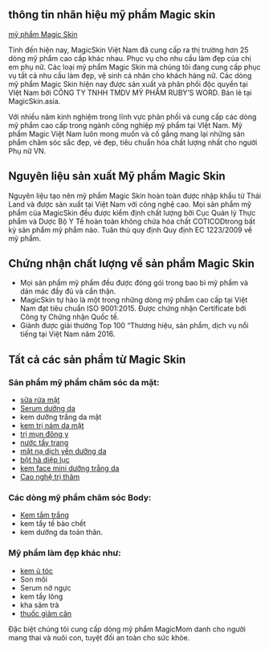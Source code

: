 ## thông tin nhãn hiệu mỹ phẩm Magic skin
[mỹ phẩm Magic Skin](https://magicskin.asia/)

Tính đến hiện nay, MagicSkin Việt Nam đã cung cấp ra thị trường hơn 25 dòng mỹ phẩm cao cấp khác nhau. Phục vụ cho nhu cầu làm đẹp của chị em phụ nữ. Các loại mỹ phẩm Magic Skin mà chúng tôi đang cung cấp phục vụ tất cả nhu cầu làm đẹp, vệ sinh cá nhân cho khách hàng nữ. 
Các dòng mỹ phẩm Magic Skin hiện nay được sản xuất và phân phối độc quyền tại VIệt Nam bởi CÔNG TY TNHH TMDV MỸ PHẨM RUBY’S WORD. Bán lẻ tại MagicSkin.asia.

Với nhiều năm kinh nghiệm trong lĩnh vực phân phối và cung cấp các dòng mỹ phẩm cao cấp trong ngành công nghiệp mỹ phẩm tại VIệt Nam. Mỹ phẩm Magic Việt Nam luôn mong muốn và cố gắng mang lại những sản phẩm chăm sóc sắc đẹp, vẻ đẹp, tiêu chuẩn hóa chất lượng nhất cho người Phụ nữ VN.
## Nguyên liệu sản xuất Mỹ phẩm Magic Skin
Nguyên liệu tạo nên mỹ phẩm Magic Skin hoàn toàn được nhập khẩu từ Thái Land và được sản xuất tại Việt Nam với công nghệ cao.
Mọi sản phẩm mỹ phẩm của MagicSkin đều được kiểm định chất lượng bởi Cục Quản lý Thực phẩm và Dược Bộ Y Tế hoàn toàn không chứa hóa chất COTICODtrong bất kỳ sản phẩm mỹ phẩm nào. Tuân thủ quy định Quy định EC 1223/2009 về mỹ phẩm.

## Chứng nhận chất lượng về sản phẩm Magic Skin
- Mọi sản phẩm mỹ phẩm đều được đóng gói trong bao bì mỹ phẩm và dán mác đầy đủ và cẩn thận.
- MagicSkin tự hào là một trong những dòng mỹ phẩm cao cấp tại Việt Nam đạt tiêu chuẩn ISO 9001:2015. Được chứng nhận Certificate bởi Công ty Chứng nhận Quốc tế.
- Giành được giải thưởng Top 100 “Thương hiệu, sản phẩm, dịch vụ nổi tiếng tại Việt Nam năm 2016.

## Tất cả các sản phẩm từ Magic Skin
### Sản phẩm mỹ phẩm chăm sóc da mặt:
- [sữa rửa mặt](https://magicskin.asia/my-pham/sua-rua-mat)
- [Serum dưỡng da](https://magicskin.asia/my-pham/serum-te-bao-goc)
- kem dưỡng trắng da mặt 
- [kem trị nám da mặt](https://magicskin.asia/my-pham/kem-tri-nam)
- [trị mụn đông y](https://magicskin.asia/my-pham/bo-tri-mun-dong-y)
- [nước tẩy trang](https://magicskin.asia/my-pham/nuoc-hoa-hong)
- [mặt nạ dịch yến dưỡng da](https://magicskin.asia/my-pham/mat-na-trang-da)
- [bột hà diệp lục](https://magicskin.asia/my-pham/bot-ha-diep-luc)
- [kem face mini dưỡng trắng da](https://magicskin.asia/my-pham/kem-face-mini)
- [Cao nghệ trị thâm](https://magicskin.asia/my-pham/cao-nghe-tri-tham)

### Các dòng mỹ phẩm chăm sóc Body: 
- [Kem tắm trắng](https://magicskin.asia/my-pham/tam-trang-toan-than)
- kem tẩy tế bào chết 
- kem dưỡng da toàn thân.

### Mỹ phẩm làm đẹp khác như: 
- [kem ủ tóc](https://magicskin.asia/my-pham/tinh-chat-u-toc)
- Son môi
- Serum nở ngực
- kem tẩy lông
- kha sâm trà
- [thuốc giảm cân](https://magicskin.asia/my-pham/thuoc-giam-can)

Đặc biệt chúng tôi cung cấp dòng mỹ phẩm MagicMom danh cho người mang thai và nuôi con, tuyệt đối an toàn cho sức khỏe.
